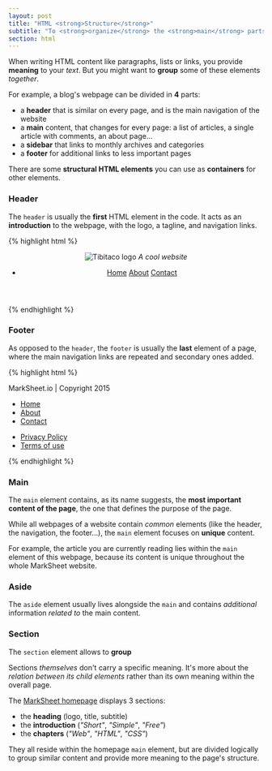 ```yaml
---
layout: post
title: "HTML <strong>Structure</strong>"
subtitle: "To <strong>organize</strong> the <strong>main</strong> parts of your webpage"
section: html
---
```


When writing HTML content like paragraphs, lists or links, you provide **meaning** to your _text_. But you might want to **group** some of these elements _together_.

For example, a blog's webpage can be divided in  **4** parts:

* a **header** that is similar on every page, and is the main navigation of the website
* a **main** content, that changes for every page: a list of articles, a single article with comments, an about page...
* a **sidebar** that links to monthly archives and categories
* a **footer** for additional links to less important pages

There are some **structural HTML elements** you can use as **containers** for other elements.

### Header

The `header` is usually the **first** HTML element in the code. It acts as an **introduction** to the webpage, with the logo, a tagline, and navigation links.

{% highlight html %}
<header>
  <p>
    <a>
      <img src="my-logo.jpg" alt="Tibitaco logo">
    </a>
    <em>A cool website</em>
  </p>
  <ul>
    <li>
      <a href="home.html">Home</a>
      <a href="about.html">About</a>
      <a href="contact.html">Contact</a>
    </li>
  </ul>
</header>
{% endhighlight %}

### Footer

As opposed to the `header`, the `footer` is usually the **last** element of a page, where the main navigation links are repeated and secondary ones added.

{% highlight html %}
<footer>
  <p>MarkSheet.io | Copyright 2015</p>
  <ul>
    <li>
      <a href="home.html">Home</a>
    </li>
    <li>
      <a href="about.html">About</a>
    </li>
    <li>
      <a href="contact.html">Contact</a>
    </li>
  </ul>
  <ul>
    <li>
      <a href="privacy-policy.html">Privacy Policy</a>
    </li>
    <li>
      <a href="terms-of-use.html">Terms of use</a>
    </li>
  </ul>
</footer>
{% endhighlight %}

### Main

The `main` element contains, as its name suggests, the **most important content of the page**, the one that defines the purpose of the page.

While all webpages of a website contain _common_ elements (like the header, the navigation, the footer...), the `main` element focuses on **unique** content.

For example, the article you are currently reading lies within the `main` element of this webpage, because its content is unique throughout the whole MarkSheet website.

### Aside

The `aside` element usually lives alongside the `main` and contains _additional_ information _related to_ the main content.

### Section

The `section` element allows to **group**

Sections _themselves_ don't carry a specific meaning. It's more about the _relation between its child elements_ rather than its own meaning within the overall page.

The [MarkSheet homepage](https://marksheet.io) displays 3 sections:

* the **heading** (logo, title, subtitle)
* the **introduction** (_"Short"_, _"Simple"_, _"Free"_)
* the **chapters** (_"Web"_, _"HTML"_, _"CSS"_)

They all reside within the homepage `main` element, but are divided logically to group similar content and provide more meaning to the page's structure.



